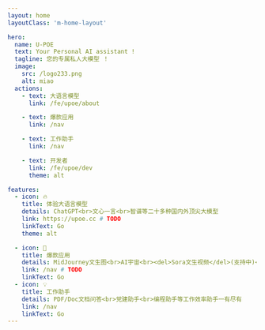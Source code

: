 ```yaml
---
layout: home
layoutClass: 'm-home-layout'

hero:
  name: U-POE
  text: Your Personal AI assistant !
  tagline: 您的专属私人大模型 ！
  image:
    src: /logo233.png
    alt: miao
  actions:
    - text: 大语言模型
      link: /fe/upoe/about

    - text: 爆款应用
      link: /nav

    - text: 工作助手
      link: /nav

    - text: 开发者
      link: /fe/upoe/dev
      theme: alt

features:
  - icon: 🔥
    title: 体验大语言模型
    details: ChatGPT<br>文心一言<br>智谱等二十多种国内外顶尖大模型
    link: https://upoe.cc # TODO
    linkText: Go
    theme: alt

  - icon: 🚀
    title: 爆款应用
    details: MidJourney文生图<br>AI宇宙<br><del>Sora文生视频</del>(支持中)<br>
    link: /nav # TODO
    linkText: Go
  - icon: 💡
    title: 工作助手
    details: PDF/Doc文档问答<br>党建助手<br>编程助手等工作效率助手一有尽有
    link: /nav
    linkText: Go
---
```


<style>
/*爱的魔力转圈圈*/
.m-home-layout .image-src:hover {
  transform: translate(-50%, -50%) rotate(666turn);
  transition: transform 59s 1s cubic-bezier(0.3, 0, 0.8, 1);
}

.m-home-layout .details small {
  opacity: 0.8;
}

.m-home-layout .bottom-small {
  display: block;
  margin-top: 2em;
  text-align: right;
}
</style>
